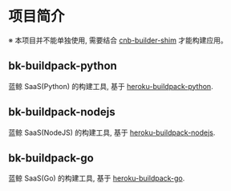 # 项目简介

※ 本项目并不能单独使用, 需要结合 [cnb-builder-shim](../cnb-builder-shim) 才能构建应用。

## bk-buildpack-python
蓝鲸 SaaS(Python) 的构建工具, 基于 [heroku-buildpack-python](https://elements.heroku.com/buildpacks/heroku/heroku-buildpack-python).

## bk-buildpack-nodejs
蓝鲸 SaaS(NodeJS) 的构建工具, 基于 [heroku-buildpack-nodejs](https://elements.heroku.com/buildpacks/heroku/heroku-buildpack-nodejs).

## bk-buildpack-go
蓝鲸 SaaS(Go) 的构建工具, 基于 [heroku-buildpack-go](https://elements.heroku.com/buildpacks/heroku/heroku-buildpack-go).
